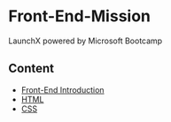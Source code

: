 # Front-End-Mission
LaunchX powered by Microsoft Bootcamp

## Content

- [Front-End Introduction](https://github.com/Dfredude/Front-End-Mission/tree/main/semana-1-Front-End)
- [HTML](https://github.com/Dfredude/Front-End-Mission/tree/main/semana-2-HTML)
- [CSS](https://github.com/Dfredude/Front-End-Mission/tree/main/semana-3-CSS)
